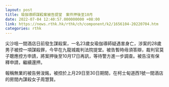 ```yaml
---
layout: post
title: 瑜伽導師謀殺案被告提堂　案件押後至10月
date: 2022-07-04 12:40:57.000000000 +08:00
link: https://news.rthk.hk/rthk/ch/component/k2/1656104-20220704.htm
categories: rthk
---
```


尖沙咀一間酒店日前發生謀殺案，一名23歲女瑜伽導師疑遇害身亡，涉案的28歲男子被控一項謀殺罪，今早在九龍城裁判法院提堂。被告暫時毋須答辯，裁判官莫子聰應控方申請，將案押後至10月17日再訊，等待警方進一步調查。被告沒有保釋申請，繼續還押。

報稱無業的被告勞浚銘，被控於上月29日至30日期間，在柯士甸道西1號一間酒店的房間內謀殺女子周慧賢。
